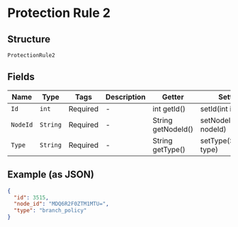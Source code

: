 
# Protection Rule 2

## Structure

`ProtectionRule2`

## Fields

| Name | Type | Tags | Description | Getter | Setter |
|  --- | --- | --- | --- | --- | --- |
| `Id` | `int` | Required | - | int getId() | setId(int id) |
| `NodeId` | `String` | Required | - | String getNodeId() | setNodeId(String nodeId) |
| `Type` | `String` | Required | - | String getType() | setType(String type) |

## Example (as JSON)

```json
{
  "id": 3515,
  "node_id": "MDQ6R2F0ZTM1MTU=",
  "type": "branch_policy"
}
```

